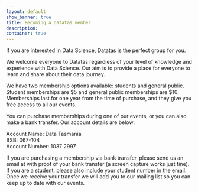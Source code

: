 ```yaml
---
layout: default
show_banner: true
title: Becoming a Datatas member
description: 
container: true
---
```


<div class="text-centered">
<p>If you are interested in Data Science, Datatas is the perfect group for you.</p>
<p>We welcome everyone to Datatas regardless of your level of knowledge and experience with Data Science. Our aim is to provide a place for everyone to learn and share about their data journey.<br></p>

<p> We have two membership options available: students and general public. Student memberships are $5 and general public memberships are $10. Memberships last for one year from the time of purchase, and they give you free access to all our events.</p>

<p>You can purchase memberships during one of our events, or you can also make a bank transfer. Our account details are below:
<p>Account Name: Data Tasmania<br>
BSB: 067-104<br>
Account Number: 1037 2997<br></p>
<p>If you are purchasing a membership via bank transfer, please send us an email at <datatasau@gmail.com> with proof of your bank transfer (a screen capture works just fine). If you are a student, please also include your student number in the email. Once we receive your transfer we will add you to our mailing list so you can keep up to date with our events.</p>

